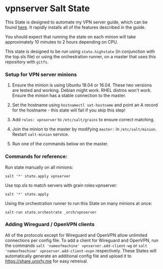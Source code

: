 # vpnserver Salt State

This State is designed to automate my VPN server guide, which can be found [here](https://docs.unixfy.me/books/tutorials/page/set-up-vpn-to-bypass-censorship-%28server%29). It rapidly installs all of the features described in the guide.

You should expect that running the state on each minion will take approximately 10 minutes to 2 hours depending on CPU.

This state is designed to be run using `state.highstate` (in conjunction with the top.sls file) or using the orchestration runner, on a master that uses this repository with `gitfs`.

### Setup for VPN server minions

1. Ensure the minion is using Ubuntu 18.04 or 16.04. These two versions are tested and working. Debian might work. RHEL distros won't work. Ensure the minion has a stable connection to the master.

2. Set the hostname using `hostnamectl set-hostname` and point an A record for the hostname - this state will fail if you skip this step!

3. Add `roles: vpnserver` to `/etc/salt/grains` to ensure correct matching.

4. Join the minion to the master by modifying `master:` in `/etc/salt/minion`. Restart `salt-minion` service.

5. Run one of the commands below on the master.


### Commands for reference:

Run state manually on all minions:

```
salt '*' state.apply vpnserver
```

Use top.sls to match servers with grain roles:vpnserver:

```
salt '*' state.apply
```

Using the orchestration runner to run this State on many minions at once:

```
salt-run state.orchestrate _orch/vpnserver
```

### Adding Wireguard / OpenVPN clients

All of the protocols except for Wireguard and OpenVPN allow unlimited connections per config file. To add a client for Wireguard and OpenVPN, run the commands `salt 'nameofmachine' vpnserver.add-client-wg` or `salt 'nameofmachine' vpnserver.add-client-ovpn` respectively. These States will automatically generate an additional config file and upload it to https://share.unixfy.me for easy retreival.

